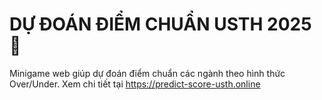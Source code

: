 # DỰ ĐOÁN ĐIỂM CHUẨN USTH 2025 🎯

Minigame web giúp dự đoán điểm chuẩn các ngành theo hình thức Over/Under. Xem chi tiết tại https://predict-score-usth.online
